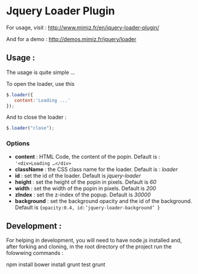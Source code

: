 Jquery Loader Plugin
====================

 For usage, visit : http://www.mimiz.fr/en/jquery-loader-plugin/

 And for a demo : http://demos.mimiz.fr/jquery/loader

## Usage :

The usage is quite simple ...

To open the loader, use this

````javascript
$.loader({
   content:'Loading ...'
});
````

And to close the loader :

````javascript
$.loader("close");
````

### Options

* **content** 	: HTML Code, the content of the popin. Default is : ````'<div>Loading …</div>````
* **className** : the CSS class name for the loader. Default is : _loader_
* **id** : set the id of the loader. Default is _jquery-loader_
* **height** : set the height of the popin in pixels. Default is _60_
* **width** : set the width of the popin in pixels. Default is _200_
* **zIndex** : set the z-index of the popup. Default is _30000_
* **background** : set the background opacity and the id of the background. Default is ````{opacity:0.4, id:’jquery-loader-background’ }````


## Development :

 For helping in development, you will need to have node.js installed and, after forking and cloning, in the root directory of the project run the folowwing commands :

   npm install
   bower install
   grunt test
   grunt
